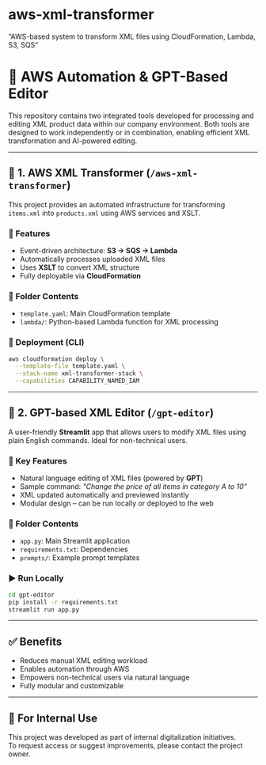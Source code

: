 # aws-xml-transformer
“AWS-based system to transform XML files using CloudFormation, Lambda, S3, SQS”
# 🧠  AWS Automation & GPT-Based Editor

This repository contains two integrated tools developed for processing and editing XML product data within our company environment. Both tools are designed to work independently or in combination, enabling efficient XML transformation and AI-powered editing.

---

## 📁 1. AWS XML Transformer (`/aws-xml-transformer`)

This project provides an automated infrastructure for transforming `items.xml` into `products.xml` using AWS services and XSLT.

### 🔧 Features
- Event-driven architecture: **S3 → SQS → Lambda**
- Automatically processes uploaded XML files
- Uses **XSLT** to convert XML structure
- Fully deployable via **CloudFormation**

### 📂 Folder Contents
- `template.yaml`: Main CloudFormation template
- `lambda/`: Python-based Lambda function for XML processing

### 🚀 Deployment (CLI)
```bash
aws cloudformation deploy \
  --template-file template.yaml \
  --stack-name xml-transformer-stack \
  --capabilities CAPABILITY_NAMED_IAM
```

---

## 📁 2. GPT-based XML Editor (`/gpt-editor`)

A user-friendly **Streamlit** app that allows users to modify XML files using plain English commands. Ideal for non-technical users.

### 🧠 Key Features
- Natural language editing of XML files (powered by **GPT**)
- Sample command: _"Change the price of all items in category A to 10"_
- XML updated automatically and previewed instantly
- Modular design – can be run locally or deployed to the web

### 📂 Folder Contents
- `app.py`: Main Streamlit application
- `requirements.txt`: Dependencies
- `prompts/`: Example prompt templates

### ▶️ Run Locally
```bash
cd gpt-editor
pip install -r requirements.txt
streamlit run app.py
```

---

## ✅ Benefits

- Reduces manual XML editing workload
- Enables automation through AWS
- Empowers non-technical users via natural language
- Fully modular and customizable

---

## 🏢 For Internal Use

This project was developed as part of internal digitalization initiatives.  
To request access or suggest improvements, please contact the project owner.
